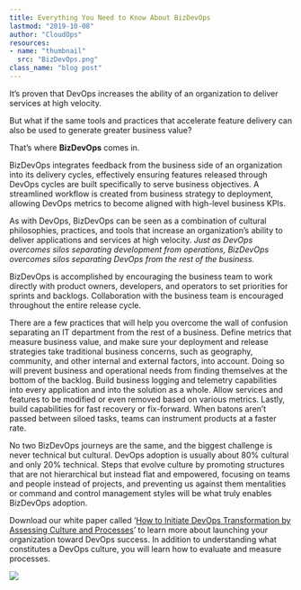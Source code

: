 ```yaml
---
title: Everything You Need to Know About BizDevOps
lastmod: "2019-10-08"
author: "CloudOps"
resources:
- name: "thumbnail"
  src: "BizDevOps.png"
class_name: "blog post"
---
```


<p>It’s proven that DevOps increases the ability of an organization to deliver services at high velocity.&nbsp;</p>

<p>But what if the same tools and practices that accelerate feature delivery can also be used to generate greater business value?</p>

<p>That’s where <strong>BizDevOps</strong> comes in.</p>

<p>BizDevOps integrates feedback from the business side of an organization into its delivery cycles, effectively ensuring features released through DevOps cycles are built specifically to serve business objectives. A streamlined workflow is created from business strategy to deployment, allowing DevOps metrics to become aligned with high-level business KPIs.</p>

<p>As with DevOps, BizDevOps can be seen as a combination of cultural philosophies, practices, and tools that increase an organization’s ability to deliver applications and services at high velocity. <em>Just as DevOps overcomes silos separating development from operations, BizDevOps overcomes silos separating DevOps from the rest of the business.</em></p>

<p>BizDevOps is accomplished by encouraging the business team to work directly with product owners, developers, and operators to set priorities for sprints and backlogs. Collaboration with the business team is encouraged throughout the entire release cycle.</p>

<p>There are a few practices that will help you overcome the wall of confusion separating an IT department from the rest of a business. Define metrics that measure business value, and make sure your deployment and release strategies take traditional business concerns, such as geography, community, and other internal and external factors, into account. Doing so will prevent business and operational needs from finding themselves at the bottom of the backlog. Build business logging and telemetry capabilities into every application and into the solution as a whole. Allow services and features to be modified or even removed based on various metrics. Lastly, build capabilities for fast recovery or fix-forward. When batons aren’t passed between siloed tasks, teams can instrument products at a faster rate.</p>

<p>No two BizDevOps journeys are the same, and the biggest challenge is never technical but cultural. DevOps adoption is usually about 80% cultural and only 20% technical. Steps that evolve culture by promoting structures that are not hierarchical but instead flat and empowered, focusing on teams and people instead of projects, and preventing us against them mentalities or command and control management styles will be what truly enables BizDevOps adoption.</p>

<p>Download our white paper called ‘<a href="https://info.cloudops.com/initiate-devops-transformation-by-assessing-culture-and-processes?utm_source=BizDevOps%20blog%20post&amp;utm_medium=download%20white%20paper%20text&amp;utm_campaign=DevOps%20Transformation%20white%20paper">How to Initiate DevOps Transformation by Assessing Culture and Processes</a>’ to learn more about launching your organization toward DevOps success. In addition to understanding what constitutes a DevOps culture, you will learn how to evaluate and measure processes.</p>

<div class="row">
    <div class="col-xl-8 offset-xl-2 col-lg-10 offset-lg-1 col-md-10 offset-md-1 col-sm-12 col-xs-12 cta-image">
      <img src="/images/blog/cta/white-paper.jpeg">
    </div>
</div>